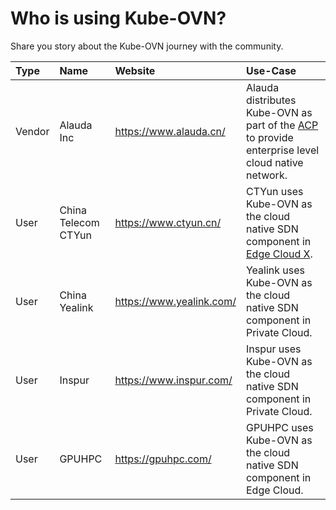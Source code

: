 # Who is using Kube-OVN?

Share you story about the Kube-OVN journey with the community.

| Type | Name | Website | Use-Case |
|:-|:-|:-|:-|
| Vendor | Alauda Inc | https://www.alauda.cn/ | Alauda distributes Kube-OVN as part of the [ACP](https://www.alauda.cn/product/acpflag.html) to provide enterprise level cloud native network. |
| User | China Telecom CTYun | https://www.ctyun.cn/ | CTYun uses Kube-OVN as the cloud native SDN component in [Edge Cloud X](https://www.ctyun.cn/products/ecx). |
| User | China Yealink | https://www.yealink.com/ | Yealink uses Kube-OVN as the cloud native SDN component in Private Cloud. |
| User | Inspur | https://www.inspur.com/ | Inspur uses Kube-OVN as the cloud native SDN component in Private Cloud. |
| User | GPUHPC | https://gpuhpc.com/ | GPUHPC uses Kube-OVN as the cloud native SDN component in Edge Cloud. |
